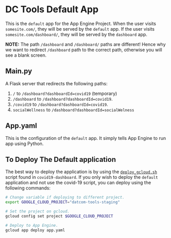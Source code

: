 # DC Tools Default App

This is the `default` app for the App Engine Project.
When the user visits `somesite.com/`, they will be served by the `default` app.
If the user visits `somesite.com/dashboard/`, they will be served by the `dashboard` app.

**NOTE:** The path `/dashboard` and  `/dashboard/` paths are different!
Hence why we want to redirect `/dashboard` path to the correct path, otherwise you will see a blank screen.

## Main.py

A Flask server that redirects the following paths:

1. `/` to `/dashboard?dashboardId=covid19` (temporary)
2. `/dashboard` to `/dashboard?dashboardId=covid19`.
3. `/covid19` to `/dashboard?dashboardId=covid19`.
4. `socialWellness` to `/dashboard?dashboardId=socialWelness`


## App.yaml

This is the configuration of the `default` app.
It simply tells App Engine to run app using Python.


## To Deploy The Default application
The best way to deploy the application is by using the [`deploy_gcloud.sh`](`../covid19-dashboard/deploy_gcloud.sh`) script found in `covid19-dashboard`.
If you only wish to deploy the `default` application and not use the covid-19 script, you can deploy using the following commands:

```bash
# Change variable if deploying to different project.
export GOOGLE_CLOUD_PROJECT="datcom-tools-staging"

# Set the project on gcloud.
gcloud config set project $GOOGLE_CLOUD_PROJECT

# Deploy to App Engine.
gcloud app deploy app.yaml

```
